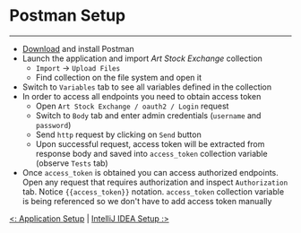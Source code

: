 # Postman Setup

---
- [Download](https://www.postman.com/downloads/) and install Postman  
- Launch the application and import *Art Stock Exchange* collection  
    - `Import` -> `Upload Files`
    - Find collection on the file system and open it  
- Switch to `Variables` tab to see all variables defined in the collection  
- In order to access all endpoints you need to obtain access token  
    - Open `Art Stock Exchange / oauth2 / Login` request  
    - Switch to `Body` tab and enter admin credentials (`username` and `password`)   
    - Send `http` request by clicking on `Send` button  
    - Upon successful request, access token will be extracted from response body and saved into `access_token` collection variable
      (observe `Tests` tab)
- Once `access_token` is obtained you can access authorized endpoints.
  Open any request that requires authorization and inspect `Authorization` tab.
  Notice `{{access_token}}` notation. `access_token` collection variable is being referenced so we don't have to add access token manually 
  

[<: Application Setup](application_setup.md) | [IntelliJ IDEA Setup :>](intellij_idea_setup.md)